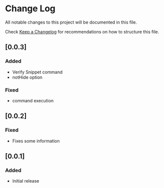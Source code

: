 # Change Log
All notable changes to this project will be documented in this file.

Check [Keep a Changelog](http://keepachangelog.com/) for recommendations on how to structure this file.

## [0.0.3]
### Added
- Verify Snippet command
- notHide option

### Fixed
- command execution

## [0.0.2]
### Fixed
- Fixes some information

## [0.0.1]
### Added
- Initial release
